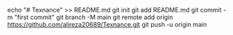 echo "# Texnance" >> README.md
git init
git add README.md
git commit -m "first commit"
git branch -M main
git remote add origin https://github.com/alireza20689/Texnance.git
git push -u origin main